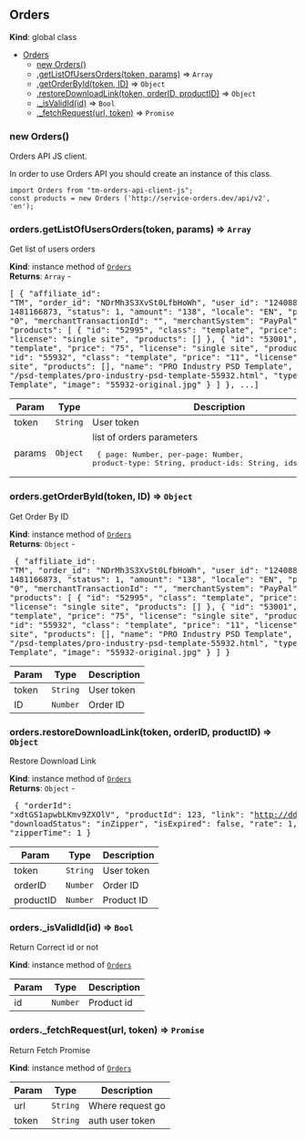 <a name="Orders"></a>

## Orders
**Kind**: global class  

* [Orders](#Orders)
    * [new Orders()](#new_Orders_new)
    * [.getListOfUsersOrders(token, params)](#Orders+getListOfUsersOrders) ⇒ <code>Array</code>
    * [.getOrderById(token, ID)](#Orders+getOrderById) ⇒ <code>Object</code>
    * [.restoreDownloadLink(token, orderID, productID)](#Orders+restoreDownloadLink) ⇒ <code>Object</code>
    * [._isValidId(id)](#Orders+_isValidId) ⇒ <code>Bool</code>
    * [._fetchRequest(url, token)](#Orders+_fetchRequest) ⇒ <code>Promise</code>

<a name="new_Orders_new"></a>

### new Orders()
Orders API JS client.

In order to use Orders API you should create an instance of this class.
~~~~
import Orders from "tm-orders-api-client-js";
const products = new Orders ('http://service-orders.dev/api/v2', 'en');
~~~~

<a name="Orders+getListOfUsersOrders"></a>

### orders.getListOfUsersOrders(token, params) ⇒ <code>Array</code>
Get list of users orders

**Kind**: instance method of [<code>Orders</code>](#Orders)  
**Returns**: <code>Array</code> - <pre>[
  {
"affiliate_id": "TM",
"order_id": "NDrMh3S3XvSt0LfbHoWh",
"user_id": "124088",
"date": 1481166873,
"status": 1,
"amount": "138",
"locale": "EN",
"project_id": "0",
"merchantTransactionId": "",
"merchantSystem": "PayPal",
"products": [
  {
    "id": "52995",
    "class": "template",
    "price": "89",
    "license": "single site",
    "products": []
  },
  {
    "id": "53001",
    "class": "template",
    "price": "75",
    "license": "single site",
    "products": []
  },
  {
    "id": "55932",
    "class": "template",
    "price": "11",
    "license": "single site",
    "products": [],
    "name": "PRO Industry PSD Template",
    "url": "/psd-templates/pro-industry-psd-template-55932.html",
    "type": "PSD Template",
    "image": "55932-original.jpg"
  }
 ]
}, ...]</pre>  

| Param | Type | Description |
| --- | --- | --- |
| token | <code>String</code> | User token |
| params | <code>Object</code> | list of orders parameters <pre>   {    page: Number,    per-page: Number,    product-type: String,    product-ids: String,    ids: String   } </pre> |

<a name="Orders+getOrderById"></a>

### orders.getOrderById(token, ID) ⇒ <code>Object</code>
Get Order By ID

**Kind**: instance method of [<code>Orders</code>](#Orders)  
**Returns**: <code>Object</code> - <pre>
  {
"affiliate_id": "TM",
"order_id": "NDrMh3S3XvSt0LfbHoWh",
"user_id": "124088",
"date": 1481166873,
"status": 1,
"amount": "138",
"locale": "EN",
"project_id": "0",
"merchantTransactionId": "",
"merchantSystem": "PayPal",
"products": [
  {
    "id": "52995",
    "class": "template",
    "price": "89",
    "license": "single site",
    "products": []
  },
  {
    "id": "53001",
    "class": "template",
    "price": "75",
    "license": "single site",
    "products": []
  },
  {
    "id": "55932",
    "class": "template",
    "price": "11",
    "license": "single site",
    "products": [],
    "name": "PRO Industry PSD Template",
    "url": "/psd-templates/pro-industry-psd-template-55932.html",
    "type": "PSD Template",
    "image": "55932-original.jpg"
  }
 ]
}</pre>  

| Param | Type | Description |
| --- | --- | --- |
| token | <code>String</code> | User token |
| ID | <code>Number</code> | Order ID |

<a name="Orders+restoreDownloadLink"></a>

### orders.restoreDownloadLink(token, orderID, productID) ⇒ <code>Object</code>
Restore Download Link

**Kind**: instance method of [<code>Orders</code>](#Orders)  
**Returns**: <code>Object</code> - <pre>
{
 "orderId": "xdtGS1apwbLKmv9ZXOlV",
 "productId": 123,
 "link": "http://dddd.ccc/dgdfgdfg",
 "downloadStatus": "inZipper",
 "isExpired": false,
 "rate": 1,
 "zipperTime": 1
}
</pre>  

| Param | Type | Description |
| --- | --- | --- |
| token | <code>String</code> | User token |
| orderID | <code>Number</code> | Order ID |
| productID | <code>Number</code> | Product ID |

<a name="Orders+_isValidId"></a>

### orders._isValidId(id) ⇒ <code>Bool</code>
Return Correct id or not

**Kind**: instance method of [<code>Orders</code>](#Orders)  

| Param | Type | Description |
| --- | --- | --- |
| id | <code>Number</code> | Product id |

<a name="Orders+_fetchRequest"></a>

### orders._fetchRequest(url, token) ⇒ <code>Promise</code>
Return Fetch Promise

**Kind**: instance method of [<code>Orders</code>](#Orders)  

| Param | Type | Description |
| --- | --- | --- |
| url | <code>String</code> | Where request go |
| token | <code>String</code> | auth user token |

